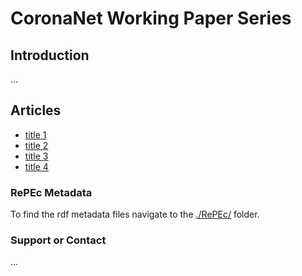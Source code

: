 # CoronaNet Working Paper Series

## Introduction

...

## Articles

 - [title 1](papers/paper1.pdf) 
 - [title 2](papers/paper2.pdf) 
 - [title 3](papers/paper3.pdf) 
 - [title 4](papers/paper4.pdf)

### RePEc Metadata

To find the rdf metadata files navigate to the [./RePEc/](./RePEc/) folder.

### Support or Contact

...
